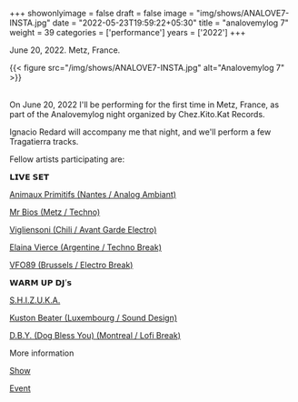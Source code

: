 +++
showonlyimage = false
draft = false
image = "img/shows/ANALOVE7-INSTA.jpg"
date = "2022-05-23T19:59:22+05:30"
title = "analovemylog 7"
weight = 39
categories = ['performance']
years = ['2022']
+++

June 20, 2022. Metz, France.

<!--more-->

{{< figure src="/img/shows/ANALOVE7-INSTA.jpg" alt="Analovemylog 7" >}}
<br><br>

On June 20, 2022 I'll be performing for the first time in Metz, France, as part of the Analovemylog night organized by Chez.Kito.Kat Records.

Ignacio Redard will accompany me that night, and we'll perform a few Tragatierra tracks.

Fellow artists participating are:

𝗟𝗜𝗩𝗘 𝗦𝗘𝗧

[Animaux Primitifs (Nantes / Analog Ambiant)](https://chezkitokatrecords.bandcamp.com/track/animaux-primitifs-medusozoa)

[Mr Bios (Metz / Techno)](https://soundcloud.com/mr-bios-1)

[Vigliensoni (Chili / Avant Garde Electro)](https://soundcloud.com/vigliensoni)

[Elaina Vierce (Argentine / Techno Break)](https://soundcloud.com/ela_s)

[VFO89 (Brussels / Electro Break)](https://soundcloud.com/vfo89)

𝗪𝗔𝗥𝗠 𝗨𝗣 𝗗𝗝’𝘀

[S.H.I.Z.U.K.A.](https://soundcloud.com/s-h-i-z-u-k-a)

[Kuston Beater (Luxembourg / Sound Design)](https://soundcloud.com/kuston-beater)

[D.B.Y. (Dog Bless You) (Montreal / Lofi Break)](https://soundcloud.com/…/n10-as-vortex-il-cibo-by-d-b-y)

More information

[Show](https://laerogare.fr/programmation/analove-my-log-electro-party-7/)

[Event](https://www.facebook.com/events/481926053710375/)



